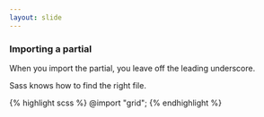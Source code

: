 ```yaml
---
layout: slide
---
```


### Importing a partial

When you import the partial, you leave off the leading underscore.

Sass knows how to find the right file.


{% highlight scss %}
@import "grid";
{% endhighlight %}
